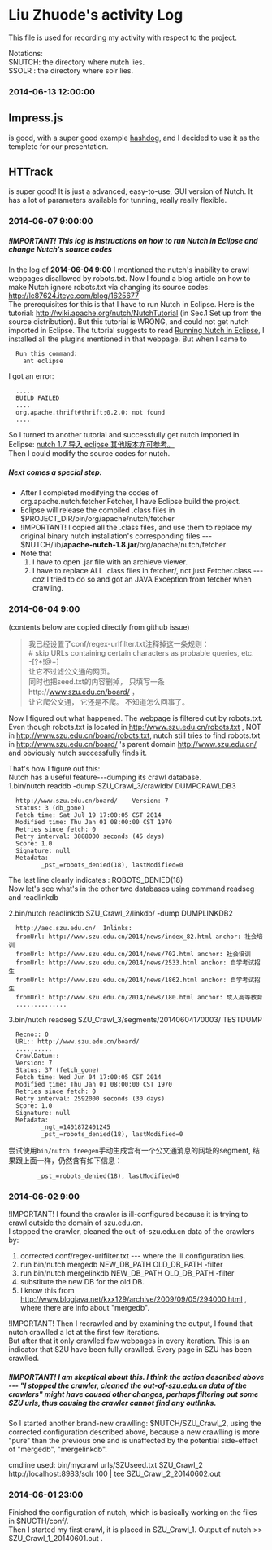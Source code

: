 Liu Zhuode's activity Log
===============
This file is used for recording my activity with respect to the project.

Notations:  
$NUTCH: the directory where nutch lies.  
$SOLR : the directory where solr lies.  

### 2014-06-13 12:00:00
## Impress.js 
is good, with a super good example [hashdog](http://www.hashdog.com/brochure/#/how), and I decided to use it as the templete for our presentation.
## HTTrack
is super good! It is just a advanced, easy-to-use, GUI version of Nutch. It has a lot of parameters available for tunning, really really flexible.


### 2014-06-07 9:00:00
##### !IMPORTANT! This log is instructions on how to run Nutch in Eclipse and change Nutch's source codes
In the log of **2014-06-04 9:00** I mentioned the nutch's inability to crawl webpages disallowed by robots.txt. Now I found a blog article on how to make Nutch ignore robots.txt via changing its source codes:  
http://lc87624.iteye.com/blog/1625677  
The prerequisites for this is that I have to run Nutch in Eclipse. 
Here is the tutorial: http://wiki.apache.org/nutch/NutchTutorial (in Sec.1 Set up from the source distribution). But this
tutorial is WRONG, and could not get nutch imported in Eclipse. The tutorial suggests to read [Running Nutch in Eclipse](http://wiki.apache.org/nutch/RunNutchInEclipse), I installed all the plugins mentioned in that webpage. But when I came to

      Run this command:
        ant eclipse
     
I got an error: 

      .....
      BUILD FAILED
      ....
      org.apache.thrift#thrift;0.2.0: not found
      ....
   
So I turned to another tutorial and successfully get nutch imported in Eclipse: [nutch 1.7 导入 eclipse 其他版本亦可参考。](http://blog.csdn.net/leave00608/article/details/21468871)   
Then I could modify the source codes for nutch. 

##### Next comes a special step:
* After I completed modifying the codes of org.apache.nutch.fetcher.Fetcher, I have Eclipse build the project.
* Eclipse will release the compiled .class files in $PROJECT_DIR/bin/org/apache/nutch/fetcher
* !IMPORTANT! I copied all the .class files, and use them to replace my original binary nutch installation's corresponding files --- $NUTCH/lib/**apache-nutch-1.8.jar**/org/apache/nutch/fetcher
* Note that
   1. I have to open .jar file with an archieve viewer.
   2. I have to replace ALL .class files in fetcher/, not just Fetcher.class --- coz I tried to do so and got an JAVA Exception from fetcher when crawling. 


### 2014-06-04 9:00
(contents below are copied directly from github issue)  
>我已经设置了conf/regex-urlfilter.txt注释掉这一条规则：  
>\# skip URLs containing certain characters as probable queries, etc.  
>-[?*!@=]   
>让它不过滤公文通的网页。  
>同时也把seed.txt的内容删掉， 只填写一条http://www.szu.edu.cn/board/ ，  
>让它爬公文通， 它还是不爬。 不知道怎么回事了。  
   


Now I figured out what happened. The webpage is filtered out by robots.txt. Even though robots.txt is located in http://www.szu.edu.cn/robots.txt , NOT in http://www.szu.edu.cn/board/robots.txt, nutch still tries to find robots.txt in http://www.szu.edu.cn/board/ 's parent domain http://www.szu.edu.cn/ and obviously nutch successfully finds it.

That's how I figure out this:  
Nutch has a useful feature---dumping its crawl database.  
1.bin/nutch readdb -dump SZU_Crawl_3/crawldb/ DUMPCRAWLDB3  

      http://www.szu.edu.cn/board/    Version: 7
      Status: 3 (db_gone)
      Fetch time: Sat Jul 19 17:00:05 CST 2014
      Modified time: Thu Jan 01 08:00:00 CST 1970
      Retries since fetch: 0
      Retry interval: 3888000 seconds (45 days)
      Score: 1.0
      Signature: null
      Metadata:
             _pst_=robots_denied(18), lastModified=0  

The last line clearly indicates : ROBOTS_DENIED(18)  
Now let's see what's in the other two databases using command readseg and readlinkdb  

2.bin/nutch readlinkdb SZU_Crawl_2/linkdb/ -dump DUMPLINKDB2  

      http://aec.szu.edu.cn/  Inlinks:  
      fromUrl: http://www.szu.edu.cn/2014/news/index_82.html anchor: 社会培训  
      fromUrl: http://www.szu.edu.cn/2014/news/702.html anchor: 社会培训  
      fromUrl: http://www.szu.edu.cn/2014/news/2533.html anchor: 自学考试招生  
      fromUrl: http://www.szu.edu.cn/2014/news/1862.html anchor: 自学考试招生  
      fromUrl: http://www.szu.edu.cn/2014/news/180.html anchor: 成人高等教育  
      ..............   
      
3.bin/nutch readseg SZU_Crawl_3/segments/20140604170003/ TESTDUMP  

      Recno:: 0  
      URL:: http://www.szu.edu.cn/board/  
      ..........  
      CrawlDatum::    
      Version: 7    
      Status: 37 (fetch_gone)    
      Fetch time: Wed Jun 04 17:00:05 CST 2014  
      Modified time: Thu Jan 01 08:00:00 CST 1970  
      Retries since fetch: 0  
      Retry interval: 2592000 seconds (30 days)  
      Score: 1.0  
      Signature: null  
      Metadata:  
             _ngt_=1401872401245  
             _pst_=robots_denied(18), lastModified=0  

尝试使用`bin/nutch freegen`手动生成含有一个公文通消息的网址的segment, 结果跟上面一样，仍然含有如下信息：  

            _pst_=robots_denied(18), lastModified=0


### 2014-06-02 9:00
!IMPORTANT! I found the crawler is ill-configured because it is trying to crawl outside the domain of szu.edu.cn.  
I stopped the crawler, cleaned the out-of-szu.edu.cn data of the crawlers by:  
1. corrected conf/regex-urlfilter.txt --- where the ill configuration lies.
2. run bin/nutch mergedb NEW_DB_PATH OLD_DB_PATH -filter
3. run bin/nutch mergelinkdb NEW_DB_PATH OLD_DB_PATH -filter
4. substitute the new DB for the old DB. 
5. I know this from http://www.blogjava.net/kxx129/archive/2009/09/05/294000.html , where there are info about "mergedb".

!IMPORTANT! Then I recrawled and  by examining the output,
I found that nutch crawlled a lot at the first few iterations.  
But after that it only crawlled few webpages in every iteration. This is an indicator that SZU have been fully crawlled.
Every page in SZU has been crawlled.

##### !IMPORTANT! I am skeptical about this. I think the action described above --- "I stopped the crawler, cleaned the out-of-szu.edu.cn data of the crawlers" might have caused other changes, perhaps filtering out some SZU urls, thus causing the crawler cannot find any outlinks.  
So I started another brand-new crawlling: $NUTCH/SZU_Crawl_2, using the corrected configuration described above, 
because a new crawlling is more "pure" than the previous one and is unaffected by the potential side-effect of "mergedb", "mergelinkdb".

cmdline used: bin/mycrawl urls/SZUseed.txt SZU_Crawl_2 http://localhost:8983/solr 100 | tee SZU_Crawl_2_20140602.out


### 2014-06-01 23:00
Finished the configuration of nutch, which is basically working on the files in $NUCTH/conf/.   
Then I started my first crawl, it is placed in SZU_Crawl_1. Output of nutch >> SZU_Crawl_1_20140601.out .
